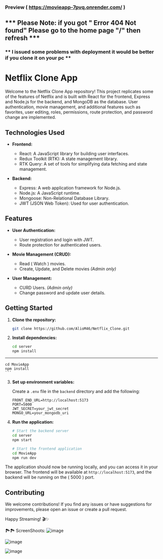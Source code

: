 ### Preview ( https://movieapp-7pvq.onrender.com/  )

## *** Please Note: if you got " Error 404 Not found" Please go to the home page "/" then refresh ***

### ** I issued some problems with deployment it would be better if you clone it on your pc **


# Netflix Clone App

Welcome to the Netflix Clone App repository! This project replicates some of the features of Netflix and is built with React for the frontend, Express and Node.js for the backend, and MongoDB as the database. User authentication, movie management, and additional features such as favorites, user editing, roles, permissions, route protection, and password change are implemented.

## Technologies Used

- **Frontend:**
  - React: A JavaScript library for building user interfaces.
  - Redux Toolkit (RTK): A state management library.
  - RTK Query: A set of tools for simplifying data fetching and state management.
  
- **Backend:**
  - Express: A web application framework for Node.js.
  - Node.js: A JavaScript runtime.
  - Mongoose: Non-Relational Database Library.
  - JWT (JSON Web Token): Used for user authentication.

## Features

- **User Authentication:**
  - User registration and login with JWT.
  - Route protection for authenticated users.

- **Movie Management (CRUD):**
  - Read ( Watch ) movies.
  - Create, Update, and Delete movies *(Admin only)*


- **User Management:**
  - CURD Users. *(Admin only)*
  - Change password and update user details.




## Getting Started

1. **Clone the repository:**

    ```bash
    git clone https://github.com/AlioM46/Netflix_Clone.git
    ```

2. **Install dependencies:**

    ```bash
    cd server
    npm install

-----
    
    cd MovieApp
    npm install 
    ```

3. **Set up environment variables:**

    Create a `.env` file in the `backend` directory and add the following:

    ```env
    FRONT_END_URL=http://localhost:5173
    PORT=5000
    JWT_SECRET=your_jwt_secret
    MONGO_URL=your_mongodb_uri
    ```

4. **Run the application:**

    ```bash
    # Start the backend server
    cd server
    npm start

    # Start the frontend application
    cd MovieApp
    npm run dev
    ```

The application should now be running locally, and you can access it in your browser. The frontend will be available at `http://localhost:5173`, and the backend will be running on the ( 5000 ) port.

## Contributing


We welcome contributions! If you find any issues or have suggestions for improvements, please open an issue or create a pull request.


Happy Streaming! 🎬✨


🏞️🏞 ScreenShoots:
![image](https://i.ibb.co/sPrb5K4/Screenshot-2023-12-17-235742.png)

![image](https://i.ibb.co/M7yXg6m/Screenshot-2023-12-17-235804.png)

![image](https://i.ibb.co/2S9k8C0/Screenshot-2023-12-17-235846.png)

